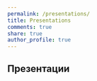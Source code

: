 ```yaml
---
permalink: /presentations/
title: Presentations
comments: true
share: true
author_profile: true
---
```


## Презентации
